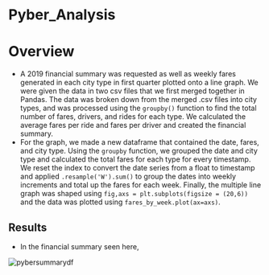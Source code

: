 # Pyber_Analysis


# Overview
- A 2019 financial summary was requested as well as weekly fares generated in each city type in first quarter plotted onto a line graph. We were given the data in two csv files that we first merged together in Pandas. The data was broken down from the merged .csv files into city types, and was processed using the `groupby()` function to find the total number of fares, drivers, and rides for each type. We calculated the average fares per ride and fares per driver and created the financial summary.
- For the graph, we made a new dataframe that contained the date, fares, and city type. Using the `groupby` function, we grouped the date and city type and calculated the total fares for each type for every timestamp. We reset the index to convert the date series from a float to timestamp and applied `.resample('W').sum()` to group the dates into weekly increments and total up the fares for each week. Finally, the multiple line graph was shaped using `fig,axs = plt.subplots(figsize = (20,6))` and the data was plotted using `fares_by_week.plot(ax=axs)`.

## Results
- In the financial summary seen here, 

![pybersummarydf]()
